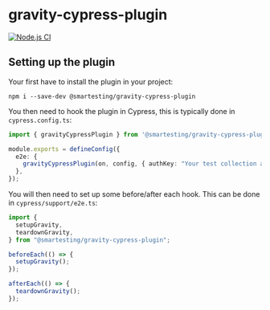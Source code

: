 # gravity-cypress-plugin

[![Node.js CI](https://github.com/Smartesting/gravity-cypress-plugin/actions/workflows/node.js.yml/badge.svg?branch=main)](https://github.com/Smartesting/gravity-cypress-plugin/actions/workflows/node.js.yml)

## Setting up the plugin

Your first have to install the plugin in your project:

```shell
npm i --save-dev @smartesting/gravity-cypress-plugin
```

You then need to hook the plugin in Cypress, this is typically done in `cypress.config.ts`:

```typescript
import { gravityCypressPlugin } from '@smartesting/gravity-cypress-plugin'

module.exports = defineConfig({
  e2e: {
    gravityCypressPlugin(on, config, { authKey: "Your test collection auth key" });
  },
});
```

You will then need to set up some before/after each hook. This can be done in `cypress/support/e2e.ts`:

```typescript
import {
  setupGravity,
  teardownGravity,
} from "@smartesting/gravity-cypress-plugin";

beforeEach(() => {
  setupGravity();
});

afterEach(() => {
  teardownGravity();
});
```
